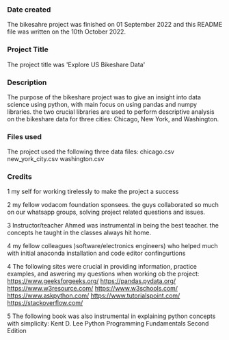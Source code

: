
### Date created
The bikesahre project was finished on 01 September 2022 and this README file was written on the 10th October 2022.

### Project Title
The project title was 'Explore US Bikeshare Data'

### Description
The purpose of the bikeshare project was to give an insight into data science using python, with main focus on using pandas and numpy libraries. the two crucial libraries are used to perform descriptive analysis on the bikeshare data for three cities: Chicago, New York, and Washington.

### Files used
The project used the following three data files:
    chicago.csv
    new_york_city.csv
    washington.csv

### Credits
1 my self for working tirelessly to make the project a success

2 my fellow vodacom foundation sponsees. the guys collaborated so much on our whatsapp groups, solving project related questions and issues.

3 Instructor/teacher Ahmed was instrumental in being the best teacher. the concepts he taught in the classes always hit home.

4 my fellow colleagues )software/electronics engineers) who helped much with initial anaconda installation and code editor confingurtions

4 The following sites were crucial in providing information, practice examples, and aswering my questions when working ob the project: 
    https://www.geeksforgeeks.org/
    https://pandas.pydata.org/
    https://www.w3resource.com/
    https://www.w3schools.com/
    https://www.askpython.com/
    https://www.tutorialspoint.com/
    https://stackoverflow.com/

5 The following book was also instrumental in explaining python concepts with simplicity:
            Kent D. Lee Python Programming Fundamentals Second Edition

